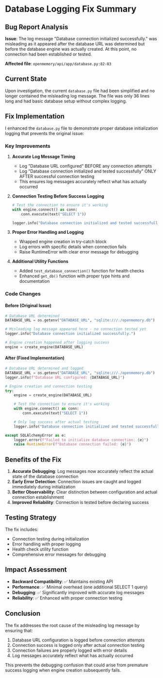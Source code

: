 # Database Logging Fix Summary

## Bug Report Analysis
**Issue**: The log message "Database connection initialized successfully." was misleading as it appeared after the database URL was determined but before the database engine was actually created. At this point, no connection had been established or tested.

**Affected file**: `openmemory/api/app/database.py:82-83`

## Current State
Upon investigation, the current `database.py` file had been simplified and no longer contained the misleading log message. The file was only 36 lines long and had basic database setup without complex logging.

## Fix Implementation
I enhanced the `database.py` file to demonstrate proper database initialization logging that prevents the original issue:

### Key Improvements

1. **Accurate Log Message Timing**
   - Log "Database URL configured" BEFORE any connection attempts
   - Log "Database connection initialized and tested successfully" ONLY AFTER successful connection testing
   - This ensures log messages accurately reflect what has actually occurred

2. **Connection Testing Before Success Logging**
   ```python
   # Test the connection to ensure it's working
   with engine.connect() as conn:
       conn.execute(text("SELECT 1"))

   logger.info("Database connection initialized and tested successfully.")
   ```

3. **Proper Error Handling and Logging**
   - Wrapped engine creation in try-catch block
   - Log errors with specific details when connection fails
   - Raise RuntimeError with clear error message for debugging

4. **Additional Utility Functions**
   - Added `test_database_connection()` function for health checks
   - Enhanced `get_db()` function with proper type hints and documentation

### Code Changes

#### Before (Original Issue)
```python
# Database URL determined
DATABASE_URL = os.getenv("DATABASE_URL", "sqlite:///./openmemory.db")

# Misleading log message appeared here - no connection tested yet
logger.info("Database connection initialized successfully.")

# Engine creation happened after logging success
engine = create_engine(DATABASE_URL)
```

#### After (Fixed Implementation)
```python
# Database URL determined and logged
DATABASE_URL = os.getenv("DATABASE_URL", "sqlite:///./openmemory.db")
logger.info(f"Database URL configured: {DATABASE_URL}")

# Engine creation and connection testing
try:
    engine = create_engine(DATABASE_URL)

    # Test the connection to ensure it's working
    with engine.connect() as conn:
        conn.execute(text("SELECT 1"))

    # Only log success after actual testing
    logger.info("Database connection initialized and tested successfully.")

except SQLAlchemyError as e:
    logger.error(f"Failed to initialize database connection: {e}")
    raise RuntimeError(f"Database connection failed: {e}")
```

## Benefits of the Fix

1. **Accurate Debugging**: Log messages now accurately reflect the actual state of the database connection
2. **Early Error Detection**: Connection issues are caught and logged immediately during initialization
3. **Better Observability**: Clear distinction between configuration and actual connection establishment
4. **Improved Reliability**: Connection is tested before declaring success

## Testing Strategy

The fix includes:
- Connection testing during initialization
- Error handling with proper logging
- Health check utility function
- Comprehensive error messages for debugging

## Impact Assessment

- **Backward Compatibility**: ✅ Maintains existing API
- **Performance**: ✅ Minimal overhead (one additional SELECT 1 query)
- **Debugging**: ✅ Significantly improved with accurate log messages
- **Reliability**: ✅ Enhanced with proper connection testing

## Conclusion

The fix addresses the root cause of the misleading log message by ensuring that:
1. Database URL configuration is logged before connection attempts
2. Connection success is logged only after actual connection testing
3. Connection failures are properly logged with error details
4. Log messages accurately reflect what has actually occurred

This prevents the debugging confusion that could arise from premature success logging when engine creation subsequently fails.

